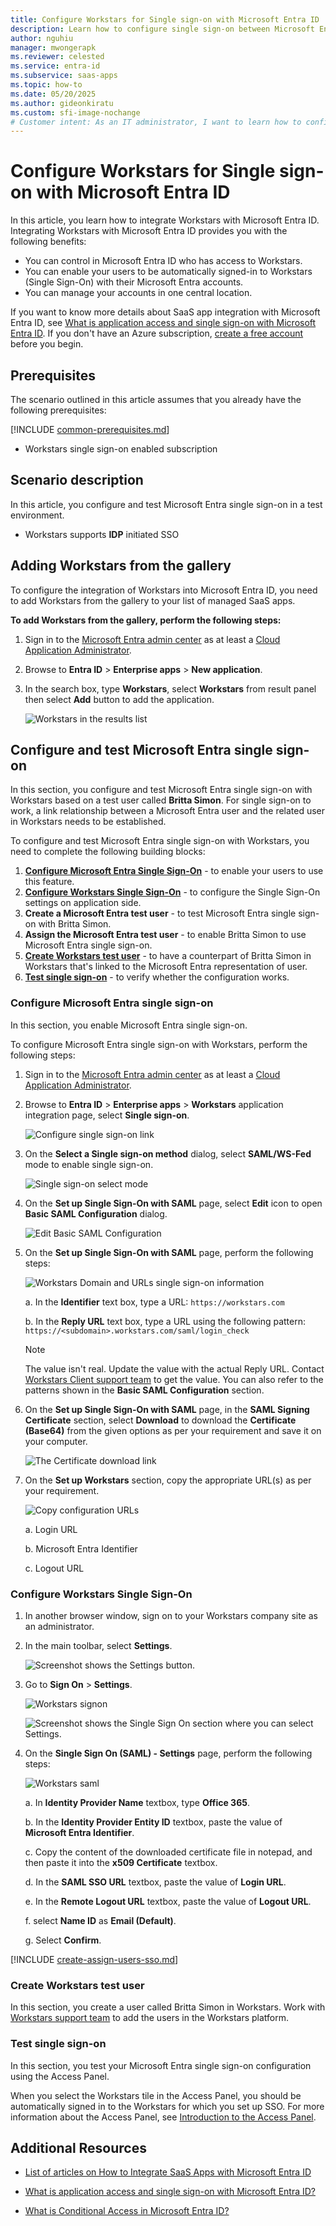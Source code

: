 ```yaml
---
title: Configure Workstars for Single sign-on with Microsoft Entra ID
description: Learn how to configure single sign-on between Microsoft Entra ID and Workstars.
author: nguhiu
manager: mwongerapk
ms.reviewer: celested
ms.service: entra-id
ms.subservice: saas-apps
ms.topic: how-to
ms.date: 05/20/2025
ms.author: gideonkiratu
ms.custom: sfi-image-nochange
# Customer intent: As an IT administrator, I want to learn how to configure single sign-on between Microsoft Entra ID and Workstars so that I can control who has access to Workstars, enable automatic sign-in with Microsoft Entra accounts, and manage my accounts in one central location.
---
```

# Configure Workstars for Single sign-on with Microsoft Entra ID

In this article,  you learn how to integrate Workstars with Microsoft Entra ID.
Integrating Workstars with Microsoft Entra ID provides you with the following benefits:

* You can control in Microsoft Entra ID who has access to Workstars.
* You can enable your users to be automatically signed-in to Workstars (Single Sign-On) with their Microsoft Entra accounts.
* You can manage your accounts in one central location.

If you want to know more details about SaaS app integration with Microsoft Entra ID, see [What is application access and single sign-on with Microsoft Entra ID](~/identity/enterprise-apps/what-is-single-sign-on.md).
If you don't have an Azure subscription, [create a free account](https://azure.microsoft.com/pricing/purchase-options/azure-account?cid=msft_learn) before you begin.

## Prerequisites
The scenario outlined in this article assumes that you already have the following prerequisites:

[!INCLUDE [common-prerequisites.md](~/identity/saas-apps/includes/common-prerequisites.md)]
* Workstars single sign-on enabled subscription

## Scenario description

In this article,  you configure and test Microsoft Entra single sign-on in a test environment.

* Workstars supports **IDP** initiated SSO

## Adding Workstars from the gallery

To configure the integration of Workstars into Microsoft Entra ID, you need to add Workstars from the gallery to your list of managed SaaS apps.

**To add Workstars from the gallery, perform the following steps:**

1. Sign in to the [Microsoft Entra admin center](https://entra.microsoft.com) as at least a [Cloud Application Administrator](~/identity/role-based-access-control/permissions-reference.md#cloud-application-administrator).
1. Browse to **Entra ID** > **Enterprise apps** > **New application**.
1. In the search box, type **Workstars**, select **Workstars** from result panel then select **Add** button to add the application.

	 ![Workstars in the results list](common/search-new-app.png)

<a name='configure-and-test-azure-ad-single-sign-on'></a>

## Configure and test Microsoft Entra single sign-on

In this section, you configure and test Microsoft Entra single sign-on with Workstars based on a test user called **Britta Simon**.
For single sign-on to work, a link relationship between a Microsoft Entra user and the related user in Workstars needs to be established.

To configure and test Microsoft Entra single sign-on with Workstars, you need to complete the following building blocks:

1. **[Configure Microsoft Entra Single Sign-On](#configure-azure-ad-single-sign-on)** - to enable your users to use this feature.
2. **[Configure Workstars Single Sign-On](#configure-workstars-single-sign-on)** - to configure the Single Sign-On settings on application side.
3. **Create a Microsoft Entra test user** - to test Microsoft Entra single sign-on with Britta Simon.
4. **Assign the Microsoft Entra test user** - to enable Britta Simon to use Microsoft Entra single sign-on.
5. **[Create Workstars test user](#create-workstars-test-user)** - to have a counterpart of Britta Simon in Workstars that's linked to the Microsoft Entra representation of user.
6. **[Test single sign-on](#test-single-sign-on)** - to verify whether the configuration works.

<a name='configure-azure-ad-single-sign-on'></a>

### Configure Microsoft Entra single sign-on

In this section, you enable Microsoft Entra single sign-on.

To configure Microsoft Entra single sign-on with Workstars, perform the following steps:

1. Sign in to the [Microsoft Entra admin center](https://entra.microsoft.com) as at least a [Cloud Application Administrator](~/identity/role-based-access-control/permissions-reference.md#cloud-application-administrator).
1. Browse to **Entra ID** > **Enterprise apps** > **Workstars** application integration page, select **Single sign-on**.

    ![Configure single sign-on link](common/select-sso.png)

1. On the **Select a Single sign-on method** dialog, select **SAML/WS-Fed** mode to enable single sign-on.

    ![Single sign-on select mode](common/select-saml-option.png)

1. On the **Set up Single Sign-On with SAML** page, select **Edit** icon to open **Basic SAML Configuration** dialog.

	![Edit Basic SAML Configuration](common/edit-urls.png)

1. On the **Set up Single Sign-On with SAML** page, perform the following steps:

    ![Workstars Domain and URLs single sign-on information](common/idp-intiated.png)

    a. In the **Identifier** text box, type a URL:
    `https://workstars.com`

    b. In the **Reply URL** text box, type a URL using the following pattern:
    `https://<subdomain>.workstars.com/saml/login_check`

	> [!NOTE]
	> The value isn't real. Update the value with the actual Reply URL. Contact [Workstars Client support team](http://support.workstars.com/) to get the value. You can also refer to the patterns shown in the **Basic SAML Configuration** section.

1. On the **Set up Single Sign-On with SAML** page, in the **SAML Signing Certificate** section, select **Download** to download the **Certificate (Base64)** from the given options as per your requirement and save it on your computer.

	![The Certificate download link](common/certificatebase64.png)

1. On the **Set up Workstars** section, copy the appropriate URL(s) as per your requirement.

	![Copy configuration URLs](common/copy-configuration-urls.png)

	a. Login URL

	b. Microsoft Entra Identifier

	c. Logout URL

### Configure Workstars Single Sign-On

1. In another browser window, sign on to your Workstars company site as an administrator.

2. In the main toolbar, select **Settings**.

	![Screenshot shows the Settings button.](./media/workstars-tutorial/tutorial_workstars_sett.png)

3. Go to **Sign On** > **Settings**.

	![Workstars signon](./media/workstars-tutorial/tutorial_workstars_signon.png)

    ![Screenshot shows the Single Sign On section where you can select Settings.](./media/workstars-tutorial/tutorial_workstars_settings.png)

4. On the **Single Sign On (SAML) - Settings** page, perform the following steps:
	
	![Workstars saml](./media/workstars-tutorial/tutorial-workstars-saml.png)

	a. In **Identity Provider Name** textbox, type **Office 365**.

	b. In the **Identity Provider Entity ID** textbox, paste the value of **Microsoft Entra Identifier**.

	c. Copy the content of the downloaded certificate file in notepad, and then paste it into the **x509 Certificate** textbox. 

	d. In the **SAML SSO URL** textbox, paste the value of **Login URL**.
	
	e. In the **Remote Logout URL** textbox, paste the value of **Logout URL**. 

	f. select **Name ID** as **Email (Default)**.

	g. Select **Confirm**.

<a name='create-an-azure-ad-test-user'></a>

[!INCLUDE [create-assign-users-sso.md](~/identity/saas-apps/includes/create-assign-users-sso.md)]

### Create Workstars test user

In this section, you create a user called Britta Simon in Workstars. Work with [Workstars support team](http://support.workstars.com) to add the users in the Workstars platform.

### Test single sign-on 

In this section, you test your Microsoft Entra single sign-on configuration using the Access Panel.

When you select the Workstars tile in the Access Panel, you should be automatically signed in to the Workstars for which you set up SSO. For more information about the Access Panel, see [Introduction to the Access Panel](https://support.microsoft.com/account-billing/sign-in-and-start-apps-from-the-my-apps-portal-2f3b1bae-0e5a-4a86-a33e-876fbd2a4510).

## Additional Resources

- [List of articles on How to Integrate SaaS Apps with Microsoft Entra ID](./tutorial-list.md)

- [What is application access and single sign-on with Microsoft Entra ID?](~/identity/enterprise-apps/what-is-single-sign-on.md)

- [What is Conditional Access in Microsoft Entra ID?](~/identity/conditional-access/overview.md)
